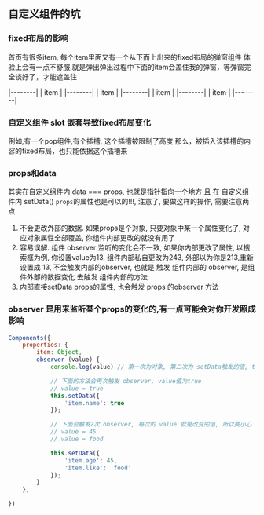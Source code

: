 ## 自定义组件的坑

### fixed布局的影响
首页有很多item, 每个item里面又有一个从下而上出来的fixed布局的弹窗组件
体验上会有一点不舒服,就是弹出弹出过程中下面的item会盖住我的弹窗，等弹窗完全谈好了，才能遮盖住

|--------|
|  item  |
|--------|
|  item  |
|--------|
|  item  |
|--------|
|  item  |
|--------|


### 自定义组件 slot 嵌套导致fixed布局变化

例如,有一个pop组件,有个插槽, 这个插槽被限制了高度
那么，被插入该插槽的内容的fixed布局，也只能依据这个插槽来


### props和data
其实在自定义组件内 data === props, 也就是指针指向一个地方
且 在 自定义组件内 setData() `props`的属性也是可以的!!!,
注意了, 要做这样的操作, 需要注意两点
1. 不会更改外部的数据. 如果props是个对象, 只要对象中某一个属性变化了, 对应对象属性全部覆盖, 你组件内部更改的就没有用了
2. 容易误解. 组件 observer 监听的变化会不一致, 如果你内部更改了属性, 以搜索框为例, 你设置value为13, 组件内部私自更改为243, 外部以为你是213,重新设置成 13, 不会触发内部的observer, 也就是 触发 组件内部的 observer, 是组件外部的数据变化 去触发 组件内部的方法
3. 内部直接setData props的属性, 也会触发 props 的observer 方法

### observer 是用来监听某个props的变化的,有一点可能会对你开发照成影响
```js
Components({
    properties: {
        item: Object,
        observer (value) {
            console.log(value) // 第一次为对象, 第二次为 setData触发的值, true

            // 下面的方法会再次触发 observer, value值为true
            // value = true
            this.setData({
                'item.name': true
            });

            // 下面会触发2次 observer, 每次的 value 就是改变的值, 所以要小心
            // value = 45
            // value = food

            this.setData({
                'item.age': 45,
                'item.like': 'food'
            });
        }
    },

})

```
